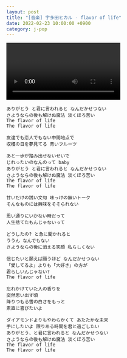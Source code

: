 ```yaml
---
layout: post
title: "[音楽] 宇多田ヒカル - flavor of life"
date: 2022-02-23 10:00:00 +0900
category: j-pop
---
```


<div class="video-container">
    <video id="player" class="video-js vjs-default-skin vjs-big-play-centered" data-json="/public/json/j-pop/flavor of life.json"></video>
</div>

```
ありがとう と君に言われると なんだかせつない
さようならの後も解けぬ魔法 淡くほろ苦い
The flavor of life
The flavor of life

友達でも恋人でもない中間地点で
収穫の日を夢見てる 青いフルーツ

あと一歩が踏み出せないせいで
じれったいのなんのって baby
ありがとう と君に言われると なんだかせつない
さようならの後も解けぬ魔法 淡くほろ苦い
The flavor of life
The flavor of life

甘いだけの誘い文句 味っけの無いトーク
そんなものには興味をそそられない

思い通りにいかない時だって
人生捨てたもんじゃないって

どうしたの? と急に聞かれると
ううん なんでもない
さようならの後に消える笑顔 私らしくない

信じたいと願えば願うほど なんだかせつない
「愛してるよ」よりも「大好き」の方が
君らしいんじゃない?
The flavor of life

忘れかけていた人の香りを
突然思い出す頃
降りつもる雪の白さをもっと
素直に喜びたいよ

ダイアモンドよりもやわらかくて あたたかな未来
手にしたいよ 限りある時間を君と過ごしたい
ありがとう、と君に言われると なんだかせつない
さようならの後も解けぬ魔法 淡くほろ苦い
The flavor of life
The flavor of life
```